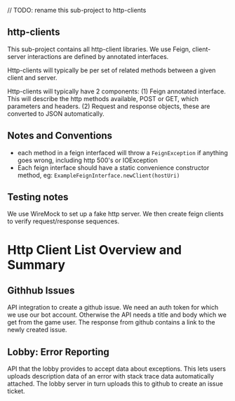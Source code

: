 // TODO: rename this sub-project to http-clients
## http-clients

This sub-project contains all http-client libraries.
We use Feign, client-server interactions are defined 
by annotated interfaces. 

Http-clients will typically be per set of related methods 
between a given client and server.

Http-clients will typically have 2 components:
(1) Feign annotated interface. This will describe the http
methods available, POST or GET, which parameters and headers.
(2) Request and response objects, these are converted to 
JSON automatically.


## Notes and Conventions

 - each method in a feign interfaced will throw a `FeignException` if anything
goes wrong, including http 500's or IOException
 - Each feign interface should have a static convenience constructor
 method, eg: `ExampleFeignInterface.newClient(hostUri)`


## Testing notes

We use WireMock to set up a fake http server. We then create feign clients
to verify request/response sequences.


# Http Client List Overview and Summary 

## Githhub Issues

API integration to create a github issue. We need an auth token for which we use 
our bot account. Otherwise the API needs a title and body which we get from
the game user. The response from github contains a link to the newly created
issue.


## Lobby: Error Reporting

API that the lobby provides to accept data about exceptions. This lets users
uploads description data of an error with stack trace data automatically attached.
The lobby server in turn uploads this to github to create an issue ticket.


